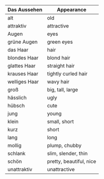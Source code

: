 | Das Aussehen | Appearance            |
|--------------|-----------------------|
| alt          | old                   |
| attraktiv    | attractive            |
| Augen        | eyes                  |
| grüne Augen  | green eyes            |
| das Haar     | hair                  |
| blondes Haar | blond hair            |
| glattes Haar | straight hair         |
| krauses Haar | tightly curled hair   |
| welliges Haar| wavy hair             |
| groß         | big, tall, large      |
| hässlich     | ugly                  |
| hübsch       | cute                  |
| jung         | young                 |
| klein        | small, short          |
| kurz         | short                 |
| lang         | long                  |
| mollig       | plump, chubby         |
| schlank      | slim, slender, thin   |
| schön        | pretty, beautiful, nice |
| unattraktiv  | unattractive          |

